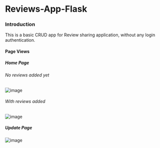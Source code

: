 ﻿# Reviews-App-Flask

### Introduction  
This is a basic CRUD app for Review sharing application, without any login authentication.  
#### Page Views  
##### Home Page  
###### No reviews added yet  

![image](https://user-images.githubusercontent.com/64857417/137591530-8d70c611-4e01-442b-9936-1919d37fb9a0.png)  
###### With reviews added  

![image](https://user-images.githubusercontent.com/64857417/137591595-85380106-6d39-4b77-bde1-1c7e938c2125.png)  
##### Update Page  

![image](https://user-images.githubusercontent.com/64857417/137591662-7103be59-f7b1-41ce-bcda-5e5afe07f500.png)
